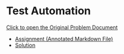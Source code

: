 # Test Automation

[Click to open the Original Problem Document](https://docs.google.com/document/d/1UmyLsFUrneaCdDvbStzNVrCAP4bDXb_q_xPstA4u6Iw/edit)

- [Assignment (Annotated Markdown File)](./Assignment.md)
- [Solution](./Solution.md)